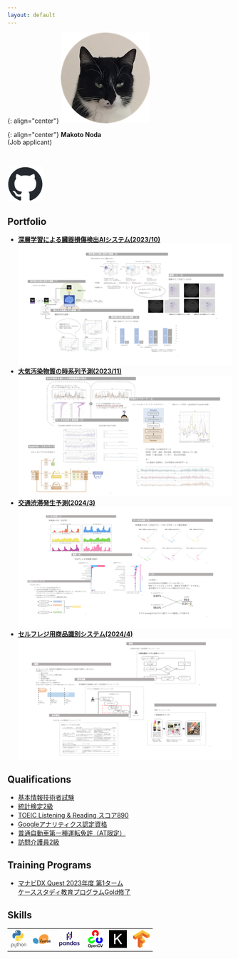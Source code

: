```yaml
---
layout: default
---
```


{: align="center"}
![Banner](assets/face.png)

{: align="center"}
**Makoto Noda**  
(Job applicant)

<br>

[![github](assets/github.png)](https://github.com/Makoto-Noda)


## Portfolio
- **[深層学習による臓器損傷検出AIシステム(2023/10)](https://github.com/Makoto-Noda/RSNA2023/blob/main/(発表資料)臓器損傷検出.pdf)**
[![RSNA2023](assets/rsna.png)](https://github.com/Makoto-Noda/RSNA2023/blob/main/(発表資料)臓器損傷検出.pdf)
- **[大気汚染物質の時系列予測(2023/11)](https://github.com/Makoto-Noda/TPL0721/blob/main/(発表資料)大気汚染物質予測.pdf)**
[![TPL0721](assets/tpl.png)](https://github.com/Makoto-Noda/TPL0721/blob/main/(発表資料)大気汚染物質予測.pdf)
- **[交通渋滞発生予測(2024/3)](https://github.com/Makoto-Noda/NEXCO/blob/main/渋滞発生予測.pdf)**
[![YOLO](assets/congestion.png)](https://github.com/Makoto-Noda/NEXCO/blob/main/渋滞発生予測.pdf)
- **[セルフレジ用商品識別システム(2024/4)](https://github.com/Makoto-Noda/YOLO/blob/main/デモインターン.pdf)**
[![YOLO](assets/demointern.png)](https://github.com/Makoto-Noda/YOLO/blob/main/デモインターン.pdf)

## Qualifications
- [基本情報技術者試験](https://www.ipa.go.jp/shiken/kubun/fe.html)
- [統計検定2級](https://www.toukei-kentei.jp/exam/grade2/)
- [TOEIC Listening & Reading スコア890](https://www.iibc-global.org/toeic.html)
- [Googleアナリティクス認定資格](https://developers.google.com/analytics/)
- [普通自動車第一種運転免許（AT限定）](https://ja.wikipedia.org/wiki/オートマチック限定免許)
- [訪問介護員2級](https://www.e-nichii.net/kaigo/kaigosyoninsya/column/07605.html)

## Training Programs
- [マナビDX Quest 2023年度 第1ターム<br>ケーススタディ教育プログラムGold修了](https://dxq.manabi-dx.ipa.go.jp/)

## Skills
<table>
    <tr>
        <th><a href="https://www.python.org/"><img src="./assets/python.png" alt="python"></a></th>
        <th><a href="https://scikit-learn.org/"><img src="./assets/sklearn.png" alt="sklearn"></a></th>
        <th><a href="https://pandas.pydata.org/"><img src="./assets/pandas.png" alt="pandas"></a></th>
        <th><a href="https://opencv.org/"><img src="./assets/opencv.png" alt="opencv"></a></th>
        <th><a href="https://keras.io/"><img src="./assets/keras.png" alt="keras"></a></th>
        <th><a href="https://www.tensorflow.org/"><img src="./assets/tensorflow.png" alt="tensorflow"></a></th>
    </tr>
</table>

